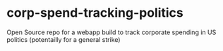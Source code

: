 # corp-spend-tracking-politics
Open Source repo for a webapp build to track corporate spending in US politics (potentailly for a general strike)

